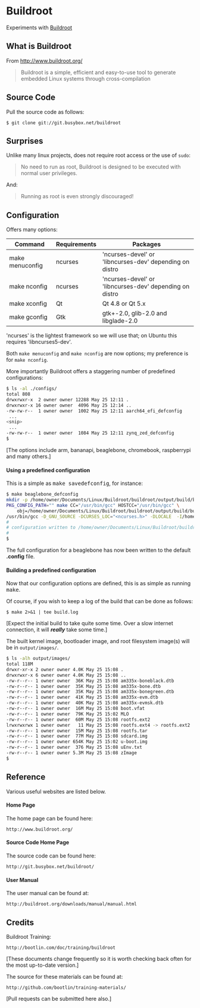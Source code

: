 # Buildroot

Experiments with [Buildroot](http://www.buildroot.org/)

## What is Buildroot

From http://www.buildroot.org/

> Buildroot is a simple, efficient and easy-to-use tool to generate embedded Linux systems through cross-compilation

## Source Code

Pull the source code as follows:

    $ git clone git://git.busybox.net/buildroot

## Surprises

Unlike many linux projects, does not require root access or the use of `sudo`:

> No need to run as root, Buildroot is designed to be executed with normal user privileges.

And:

> Running as root is even strongly discouraged!

## Configuration

Offers many options:

Command|Requirements|Packages
-------|------------|--------
make menuconfig|ncurses|'ncurses-devel' or 'libncurses-dev' depending on distro
make nconfig|ncurses|'ncurses-devel' or 'libncurses-dev' depending on distro
make xconfig|Qt|Qt 4.8 or Qt 5.x
make gconfig|Gtk|gtk+-2.0, glib-2.0 and libglade-2.0

'ncurses' is the lightest framework so we will use that; on Ubuntu this requires 'libncurses5-dev'.

Both `make menuconfig` and `make nconfig` are now options; my preference is for `make nconfig`.

More importantly Buildroot offers a staggering number of predefined configurations:

```bash
$ ls -al ./configs/
total 808
drwxrwxr-x  2 owner owner 12288 May 25 12:11 .
drwxrwxr-x 16 owner owner  4096 May 25 12:14 ..
-rw-rw-r--  1 owner owner  1002 May 25 12:11 aarch64_efi_defconfig
 ...
<snip>
 ...
-rw-rw-r--  1 owner owner  1084 May 25 12:11 zynq_zed_defconfig
$
```

[The options include arm, bananapi, beaglebone, chromebook, raspberrypi and many others.]

#### Using a predefined configuration

This is a simple as <kbd>make savedefconfig</kbd>, for instance:

```bash
$ make beaglebone_defconfig
mkdir -p /home/owner/Documents/Linux/Buildroot/buildroot/output/build/buildroot-config/lxdialog
PKG_CONFIG_PATH="" make CC="/usr/bin/gcc" HOSTCC="/usr/bin/gcc" \
    obj=/home/owner/Documents/Linux/Buildroot/buildroot/output/build/buildroot-config -C support/kconfig -f Makefile.br conf
/usr/bin/gcc -D_GNU_SOURCE -DCURSES_LOC="<ncurses.h>" -DLOCALE  -I/home/owner/Documents/Linux/Buildroot/buildroot/output/build/buildroot-config -DCONFIG_=\"\"   /home/owner/Documents/Linux/Buildroot/buildroot/output/build/buildroot-config/conf.o /home/owner/Documents/Linux/Buildroot/buildroot/output/build/buildroot-config/zconf.tab.o  -o /home/owner/Documents/Linux/Buildroot/buildroot/output/build/buildroot-config/conf
#
# configuration written to /home/owner/Documents/Linux/Buildroot/buildroot/.config
#
$
```

The full configuration for a beaglebone has now been written to the default __.config__ file.

#### Building a predefined configuration

Now that our configuration options are defined, this is as simple as running <kbd>make</kbd>.

Of course, if you wish to keep a log of the build that can be done as follows:

    $ make 2>&1 | tee build.log

[Expect the initial build to take quite some time. Over a slow internet connection, it will ___really___ take some time.]

The built kernel image, bootloader image, and root filesystem image(s) will be in `output/images/`.

```bash
$ ls -alh output/images/
total 118M
drwxr-xr-x 2 owner owner 4.0K May 25 15:08 .
drwxrwxr-x 6 owner owner 4.0K May 25 15:08 ..
-rw-r--r-- 1 owner owner  36K May 25 15:08 am335x-boneblack.dtb
-rw-r--r-- 1 owner owner  35K May 25 15:08 am335x-bone.dtb
-rw-r--r-- 1 owner owner  35K May 25 15:08 am335x-bonegreen.dtb
-rw-r--r-- 1 owner owner  41K May 25 15:08 am335x-evm.dtb
-rw-r--r-- 1 owner owner  40K May 25 15:08 am335x-evmsk.dtb
-rw-r--r-- 1 owner owner  16M May 25 15:08 boot.vfat
-rw-r--r-- 1 owner owner  79K May 25 15:02 MLO
-rw-r--r-- 1 owner owner  60M May 25 15:08 rootfs.ext2
lrwxrwxrwx 1 owner owner   11 May 25 15:08 rootfs.ext4 -> rootfs.ext2
-rw-r--r-- 1 owner owner  15M May 25 15:08 rootfs.tar
-rw-r--r-- 1 owner owner  77M May 25 15:08 sdcard.img
-rw-r--r-- 1 owner owner 654K May 25 15:02 u-boot.img
-rw-r--r-- 1 owner owner  376 May 25 15:08 uEnv.txt
-rw-r--r-- 1 owner owner 5.3M May 25 15:08 zImage
$
```

## Reference

Various useful websites are listed below.

#### Home Page

The home page can be found here:

    http://www.buildroot.org/

#### Source Code Home Page

The source code can be found here:

    http://git.busybox.net/buildroot/

#### User Manual

The user manual can be found at:

    http://buildroot.org/downloads/manual/manual.html

## Credits

Buildroot Training:

    http://bootlin.com/doc/training/buildroot

[These documents change frequently so it is worth checking back often for the most up-to-date version.]

The source for these materials can be found at:

    http://github.com/bootlin/training-materials/

[Pull requests can be submitted here also.]
